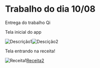 # Trabalho do dia 10/08
Entrega do trabalho Qi


Tela inicial do app


![Descrição1](https://user-images.githubusercontent.com/84342697/128753450-d138e623-ef52-4fcb-be2c-741a760c99f1.png)![Descição2](https://user-images.githubusercontent.com/84342697/128753526-9c84aadd-4ba2-448c-8c90-c6960382c27f.png)


Tela entrando na receita!



![Receita1](https://user-images.githubusercontent.com/84342697/128753634-5aab0504-f373-46a2-a05b-46a99781aa78.png)[Receita2](https://user-images.githubusercontent.com/84342697/128754029-f238c266-9294-4b19-9dbd-510e169ed3de.png)
